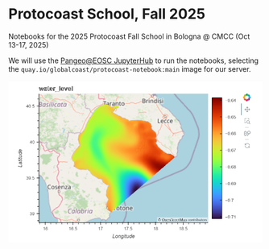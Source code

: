 # Protocoast School, Fall 2025

Notebooks for the 2025 Protocoast Fall School in Bologna @ CMCC (Oct 13-17, 2025)

We will use the [Pangeo@EOSC JupyterHub](https://pangeo-eosc.vm.fedcloud.eu/) to run the notebooks, selecting the `quay.io/globalcoast/protocoast-notebook:main` image for our server. 

<img src="./images/taranto_water_level.png" alt="Taranto" width="600">
